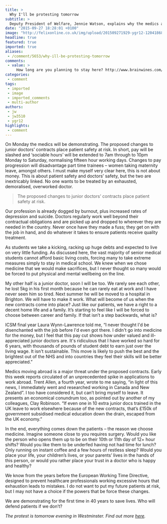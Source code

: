 ```yaml
---
title: >
  Why I'll be protesting tomorrow
subtitle: >
  Deputy President of Welfare, Jennie Watson, explains why the medics are taking a stand.
date: "2015-09-27 18:28:01 +0100"
image: "http://felixonline.co.uk/img/upload/201509271929-ygr12-12041868_10153686561361683_1728173960_n.jpg"
headline: true
featured: true
imported: true
aliases:
 - /comment/5653/why-ill-be-protesting-tomorrow
comments:
 - value: >
     How long are you planning to stay here? http://www.brainwines.com/ventolin-nebules-25mg-dosage.html how much does ventolin hfa cost White House officials projected in April that the FHA wouldface a shortfall of $943 million in the fiscal year that ends onMonday, but rising mortgage rates cut its loan volume and curbeda hoped-for increase in revenues from higher loan premiums.<br> ,Nice to meet you http://www.brainwines.com/ventolin-by-gsk.html how much does ventolin cost in ontario The bad Fukushima news complicates Prime Minister Shinzo Abe’s plans to restart nuclear reactors idled since 2011. At the time 70% of Japanese supported taking the reactors offline, especially as evidence emerged that the disaster “was the result of collusion between the government, the regulators and [Fukushima owner] Tepco,” as a parliamentary panel put it in a 641-page report last month.<br> ,Nice to meet you http://www.brainwines.com/ventolin-by-gsk.html how much does ventolin cost in ontario The bad Fukushima ne
categories:
 - comment
tags:
 - imported
 - image
 - imported_comments
 - multi-author
authors:
 - jw
 - jw3510
 - ygr12
highlights:
 - comment
---
```


On Monday the medics will be demonstrating. The proposed changes to junior doctors’ contracts place patient safety at risk. In short, pay will be slashed and ‘sociable hours’ will be extended to 7am through to 10pm Monday to Saturday, normalising fifteen hour working days. Changes to pay progression will disadvantage part time trainees – women taking maternity leave, amongst others. I must make myself very clear here, this is not about money. This is about patient safety and doctors’ safety, but the two are inextricably linked. No one wants to be treated by an exhausted, demoralised, overworked doctor.

> The proposed changes to junior doctors’ contracts place patient safety at risk.

Our profession is already dogged by burnout, plus increased rates of depression and suicide. Doctors regularly work well beyond their contractual obligations and are picked up and dropped to wherever they are needed in the country. Never once have they made a fuss; they get on with the job in hand, and do whatever it takes to ensure patients receive quality treatment.

As students we take a kicking, racking up huge debts and expected to live on very little funding. As discussed here, the vast majority of senior medical students cannot afford basic living costs, forcing many to take extreme measures simply to stay in medical school. We knew when we chose medicine that we would make sacrifices, but I never thought so many would be forced to put physical and mental wellbeing on the line.

My other half is a junior doctor, soon I will be too. We rarely see each other, he lost 5kg in his first month because he can rarely eat at work and I have never seen him so tired. Next summer he will be moved to a hospital in Brighton. We will have to make it work. What will become of us when the new contracts come into place? Just like our patients, we have a right to a decent home life and a family. It’s starting to feel like I will be forced to choose between career and family. If that isn’t a step backwards, what is?

ICSM final year Laura Wynn-Lawrence told me, “I never thought I'd be disenchanted with the job before I'd even got there. I didn't go into medicine for the money, but I feel that this pay cut shows how under valued and ill-appreciated junior doctors are. It's ridiculous that I have worked so hard for 6 years, with thousands of pounds of student debt to earn just over the living wage. It isn't sustainable. This move is likely to push the best and the brightest out of the NHS and into countries they feel their skills will be better appreciated.”

Medics moving abroad is a major threat under the proposed contracts. Early this week reports circulated of an unprecedented spike in applications to work abroad. Trent Allen, a fourth year, wrote to me saying, “in light of this news, I immediately went and researched working in Canada and New Zealand”. I too have considered it, but can’t bring myself to leave. It presents an economical conundrum too, as pointed out by another of my colleagues, Clay Robinson. “If even one in 10 extra junior docs trained in the UK leave to work elsewhere because of the new contracts, that’s £150k of government subsidised medical education down the drain, escaped from the UK economy.”

In the end, everything comes down the patients – the reason we choose medicine. Imagine someone close to you requires surgery. Would you like the person who opens them up to be on their 10th or 11th day of 12+ hour shifts? Would you like them to be underfed having not had time for lunch? Only running on instant coffee and a few hours of restless sleep? Would you place your life, your children’s lives, or your parents’ lives in the hands of this person, or would you rather place your trust in a doctor who is happy and healthy?

We know from the years before the European Working Time Directive, designed to prevent healthcare professionals working excessive hours that exhaustion leads to mistakes. I do not want to put my future patients at risk, but I may not have a choice if the powers that be force these changes.

We are demonstrating for the first time in 40 years to save lives. Who will defend patients if we don’t?

_The protest is tomorrow evening in Westminster. Find out more [here](https://www.facebook.com/events/1500431840269444/)._
